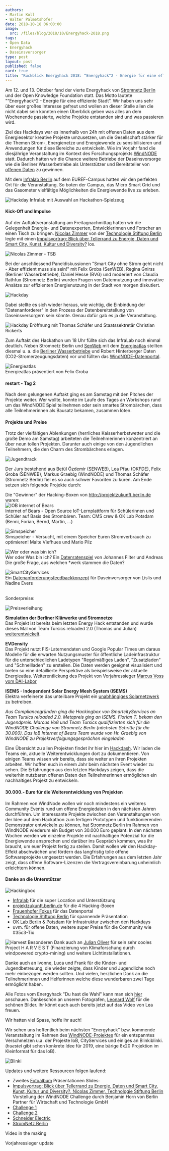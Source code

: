 ```yaml
---
authors: 
- Martin Koll
- Walter Palmetshofer
date: 2018-10-18 06:00:00
image:
  src: /files/blog/2018/10/Energyhack-2018.png
tags:
- Open Data
- Energyhack
- Daseinsversorger
type: post
layout: post
published: false
card: true
title: "Rückblick Energyhack 2018: “Energyhack^2 - Energie für eine effiziente Stadt”!" 
---
```


Am 12. und 13. Oktober fand der vierte Energyhack von [Stromnetz Berlin](https://www.stromnetz-berlin.de/) und der Open Knowledge Foundation statt. Das Motto lautete "“Energyhack^2 - Energie für eine effiziente Stadt”. Wir haben uns sehr über euer großes Interesse gefreut und wollen an dieser Stelle allen die nicht dabei sein konnten einen Überblick geben was alles an dem Wochenende passierte, welche Projekte entstanden sind und was passieren wird.

Ziel des Hackdays war es innerhalb von 24h mit offenen Daten aus dem Energiesektor kreative Projekte umzusetzen, um die Gesellschaft stärker für die Themen Strom-, Energienetze und Energiewende zu sensibilisieren und Anwendungen für diese Bereiche zu entwickeln. Wie im Vorjahr fand die diesjährige Veranstaltung im Kontext des Forschungsprojekts [WindNODE](windnode.de) statt. Dadurch hatten wir die Chance weitere Betriebe der Daseinsvorsorge wie die Berliner Wasserbetriebe als Unterstützer und Bereitsteller von [offenen Daten](https://energyhack.de/live/daten2018.html) zu gewinnen.

Mit dem [Infralab Berlin](http://infralab.berlin/) auf dem EUREF-Campus hatten wir den perfekten Ort für die Veranstaltung. So boten der Campus, das Micro Smart Grid und das Gasometer vielfältige Möglichkeiten die Energiewende live zu erleben. 

![Hackday](/files/blog/2018/10/EH18-spielzeug.jpg "Impulsreferate")
Infralab mit Auswahl an Hackathon-Spielzeug

<h4>Kick-Off und Impulse</h4>

Auf der Auftaktveranstaltung am Freitagnachmittag hatten wir die Gelegenheit Energie- und Datenexperten, Entwicklerinnen und Forscher an einen Tisch zu bringen. 
[Nicolas Zimmer](https://twitter.com/nicolaszimmer?lang=en) von der [Technologie Stiftung Berlin](https://www.technologiestiftung-berlin.de/de/startseite/) legte mit einen <a href="http://energyhack.de/2018/EH18-TSB-Zimmer.pdf">Impulsvortrag: Blick über Tellerrand zu Energie, Daten und Smart City. Kunst, Kultur und Diversity?</a> los.<br>

![Nicolas Zimmer - TSB](/files/blog/2018/10/EH18-zimmer.jpg "Zimmer")

Bei der anschliessend Paneldiskussionen "Smart City ohne Strom geht nicht - Aber effizient muss sie sein!" mit Felix Groba (SenWEB), Regina Gnirss (Berliner Wasserbetriebe), Daniel Hesse (BVG) und moderiert von Claudia Rathfux (Stromnetz Berlin) wurden Fragen von Datennutzung und innovative Ansätze zur effizienten Energienutzung in der Stadt von morgen diskutiert. 

![Hackday](/files/blog/2018/18/EH18-panel.jpg "Panel")

Dabei stellte es sich wieder heraus, wie wichtig, die Einbindung der "Datenanforderer" in den Prozess der Datenbereitstellung von Daseinsversorgern sein könnte. Genau dafür gab es ja die Veranstaltung.

![Hackday](/files/blog/2018/10/EH18-eröffnung.jpg "Eröffnung")
Eröffnung mit Thomas Schäfer und Staatssektretär Christian Rickerts

Zum Auftakt des Hackathon um 18 Uhr füllte sich das InfraLab noch einmal deutlich. Neben Stromnetz Berlin und [SenWeb](http://berlin.de/sen/web/) mit dem [Energieatlas](http://energieatlas.berlin.de) stellten diesmal u. a. die [Berliner Wasserbetriebe](http://www.bwb.de) und Robert Hinterberger Daten (CO2-Stromerzeugungsdaten) vor und füllten das [WindNODE-Datenportal](http://windnode.fokus.fraunhofer.de/dataset). 

![Energieatlas](/files/blog/2018/10/EH18-energieatlas.jpg "Strombärchen")<br>
Energieatlas präsentiert von Felix Groba

<h4>restart - Tag 2</h4>

Nach dem gelungenen Auftakt ging es am Samstag mit den Pitches der Projekte weiter. Wer wollte, konnte im Laufe des Tages an Workshops rund um das WindNODE Spiel teilnehmen oder sein smartes Strombärchen, dass alle Teilnehmerinnen als Bausatz bekamen, zusammen löten. 


<h4>Projekte und Preise</h4>

Trotz der vielfältigen Ablenkungen (herrliches Kaisserherbstwetter und die große Demo am Samstag) arbeiteten die Teilnehmerinnen konzentriert an über neun tollen Projekten. Darunter auch einige von den Jugendlichen Teilnehmern, die den Charm des Strombärchens erlagen. 

![Jugendtrack](/files/blog/2018/10/EH18-jugend.jpg "Jugend")

Der Jury bestehend aus Betül Özdemir (SENWEB), Lea Pfau (OKFDE), Felix Groba (SENWEB), Markus Graebig (WindNODE) und Thomas Schäfer (Stromnetz Berlin) fiel es so auch schwer Favoriten zu küren. 
Am Ende setzen sich folgende Projekte durch:


Die "Gewinner" der Hacking-Boxen von http://projektzukunft.berlin.de waren: 
<br>
![IOB internet of Bears](/files/blog/2018/10/EH18-iob.jpg "Projekt IoB internet of bears")<br>
Internet of Bears - Open Source IoT-Lernplattform für Schülerinnen und Schüler auf Basis des Strombären.
Team: CMS crew & OK Lab Potsdam (Benni, Forian, Bernd, Martin, ...)

![Simspeicher](/files/blog/2018/10/EH18-simspeicher.jpg "Projekt Simspeicher")<br>
Simspeicher - Versucht, mit einem Speicher Euren Stromverbrauch zu optimieren! 
Malte Viefhues und Mario Pilz

![Wer oder was bin ich?](/files/blog/2018/10/EH18-filter.jpg "Projekt Wer oder was bin ich?")<br>
Wer oder Was bin ich? 
Ein [Datenratenspiel](https://jfilter.github.io/Energyhack2018) von Johannes Filter und Andreas
Die große Frage, aus welchen *werk stammen die Daten?

![SmartCityServices](/files/blog/2018/10/EH18-lislisnadine.jpg "SmartCityServices")<br>
Ein [Datenanforderungsfeedbackkonzept](https://github.com/lislis/energyhack2018SmartCityServices ) für Daseinversorger von Lislis und Nadine Evers



<br>
Sonderpreise:

![Preisverleihung](/files/blog/2018/10/EH18-preisverleihung.jpg "Preisverleihung")<br>

<b>Simulation der Berliner Klärwerke und Stromnetze</b><br>
Das Projekt ist bereits beim letzten Energy Hack entstanden und wurde dieses Mal von Team Tursics reloaded 2.0 (Thomas und Julian) [weiterentwickelt](https://github.com/tursics/energyhack-2017).

<b>EVDensity</b><br>
Das Projekt nutzt FIS-Laternendaten und Google Popular Times um daraus Modelle für die erwarten Nutzungsmuster für öffentliche Ladeinfrastruktur für die unterschiedlichen Ladetypen "Regelmäßiges Laden", "Zusatzladen" und "Schnellladen" zu erstellen. Die Daten werden geeignet visualisiert und bieten so eine detaillierte Perspektive als beispielsweise der aktuelle Energieatlas. 
Weiterentlickung des Projekt von Vorjahressieger [Marcus Voss vom DAI-Labor](https://hackdash.org/projects/5bc1c25396a2952c33e30198)

<b>ISEMS - Independent Solar Energy Mesh System (ISEMS)</b><br> 
Elektra verfeinerte das unteilbare Projekt ein [unabhängiges Solarnetzwerk](https://www.isems.de/) zu betreiben.

<i>Aus Compliancegründen ging die Hackingbox von SmartcityServices an Team Tursics reloaded 2.0.
Metapreis ging an ISEMS. Florian T. bekam den Jugendpreis. Marcus Voß und Team Tursics qualifizierten sich für die WindNODE Challenge von Stromnetz Berlin (nächsten Schritte für die 30.000). Das IoB Internet of Bears Team wurde von Hr. Graebig von WindNODE zu Projektverfolgungsgesprächen eingeladen.</i>

Eine Übersicht zu allen Projekten findet ihr hier im [Hackdash](https://hackdash.org/dashboards/eh2018). Wir laden die Teams ein, aktuelle Weiterentwicklungen dort zu dokumentieren. Von einigen Teams wissen wir bereits, dass sie weiter an ihren Projekten arbeiten. Wir hoffen euch in einem Jahr beim nächsten Event wieder zu sehen. 
Die Erfahrungen aus den letzten Hackdays zeigen, dass die weiterhin nutzbaren offenen Daten den Teilnehmerinnen ermöglichen ein nachhaltiges Projekt zu entwickeln. 

<h4>30.000.- Euro für die Weiterentwicklung von Projekten</h4>

Im Rahmen von WindNode wollen wir noch mindestens ein weiteres Community Events rund um offene Energiedaten in den nächsten Jahren durchführen. Um interessante Projekte zwischen den Veranstaltungen von der Idee auf dem Hackathon zum fertigen Prototypen und  funktionierenden Demonstrator entwickeln zu können, hat Stromnetz Berlin im Rahmen von WindNODE wiederum ein Budget von 30.000 Euro geplant. In den nächsten Wochen werden wir einzelne Projekte mit nachhaltigen Potenzial für die Energiewende ansprechen und darüber ins Gespräch kommen, was ihr braucht, um euer Projekt fertig zu stellen. Damit wollen wir den Hackday-Effekt abschwächen und fördern das langfristig tolle offene Softwareprojekte umgesetzt werden.
Die Erfahrungen aus dem letzten Jahr zeigt, dass offene Software-Lizenzen die Vertragsvereinbarung unheimlich erleichtern können.  


<h4>Danke an die Unterstützer</h4>

![Hackingbox ](/files/blog/2018/10/EH18-hackingbox.jpg "Hackingbox")

  - [Infralab](http://infralab.de) für die super Location und Unterstützung
  - [projektzukunft.berlin.de](projektzukunft.berlin.de) für die 4 Hacking-Boxen
  - [Frauenhofer Fokus](http://windnode.fokus.fraunhofer.de/dataset) für das Datenportal
  - [Technologie Stiftung Berlin](https://www.technologiestiftung-berlin.de/) für spannende Präsentation
  - [OK Lab Berlin](http://www.codefor.de/berlin) & [Potsdam](http://www.oklab-potsdam.de/) für Infrastruktur zwischen den Hackdays
  - uvm. für offene Daten, weitere super Preise für die Community wie #35c3-Tix 


![Harvest](/files/blog/2018/10/EH18-harvest.jpg "Harvest") 
Besonderen Dank auch an [Julian Oliver](https://julianoliver.com) für sein sehr cooles Project H A R V E S T (Finanzierung von Klimaforschung durch windpowered crypto-mining) und weitere Lichtinstallationen.
  
Danke auch an Ivonne, Luca und Frank für die Kinder- und Jugendbetreuung, die wieder zeigte, dass Kinder und Jugendliche noch mehr einbezogen werden sollten. Und vielen, herzlichen Dank an die TeilnehmerInnen und Helferinnen welche diese wunderbaren zwei Tage ermöglicht haben. 

Alle Fotos vom Energyhack "Du hast die Wahl" kann man sich [hier](https://www.flickr.com/photos/okfde/sets/72157702352078044) anschauen. Dankeschön an unseren Fotografen, [Leonard Wolf](https://twitter.com/woleonard) für die schönen Bilder. Ihr könnt euch auch bereits jetzt auf das Video von Lea freuen.

Wir hatten viel Spass, hoffe ihr auch!

Wir sehen uns hoffentlich beim nächsten "Energyhack" bzw. kommende Veranstaltung im Rahmen des [WindNODE-Projektes](http://www.windnode.de/) für ein entspanntes Verschmelzen u.a. der Projekte IoB, CityServices und einiges an Blinkiblinki. (*huestel* gibt schon konkrete Idee für 2019, eine bärige 8x20 Projektion im Kleinformat für das IoB).
<br>

![Blinki](/files/blog/2018/10/EH18-baerchen-traumt.jpg "baerchen traeumt") 



Updates und weitere Ressourcen folgen laufend:<br>
- Zweites [Fotoalbum](https://www.flickr.com/photos/okfde/sets/72157674608095828)
Präsentationen Slides:
- <a href="http://energyhack.de/2018/EH18-TSB-Zimmer.pdf">Impulsvortrag: Blick über Tellerrand zu Energie, Daten und Smart City. Kunst, Kultur und Diversity?, Nicolas Zimmer, Technologie Stiftung Berlin</a>
Vorstellung der WindNODE Challenge durch Benjamin Horn von Berlin Partner für Wirtschaft und Technologie GmbH<br>
- <a href="http://energyhack.de/2018/Challenge1-EnergieAtlas-Groba.pdf">Challenge 1</a><br>
- <a href="http://energyhack.de/2018/Challenge2.pdf">Challenge 2</a><br>
- <a href="http://energyhack.de/2018/EH18-Schneider-Electric.pdf">Schneider Electric</a><br>
- <a href="http://energyhack.de/2018/SNB-Rathfux.pdf">StromNetz Berlin</a><br>

Video in the making<br>

Vorjahressieger update
